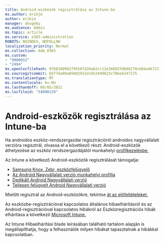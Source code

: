 ```yaml
---
title: Android-eszközök regisztrálása az Intune-ba
ms.author: erikje
author: erikje
manager: dougeby
ms.audience: Admin
ms.topic: article
ms.service: o365-administration
ROBOTS: NOINDEX, NOFOLLOW
localization_priority: Normal
ms.collection: Adm_O365
ms.custom:
- "9000652"
- "2494"
ms.openlocfilehash: 97b83d0982f9556fd28a62cc12e3b89259686270c684a46721f0ef3d683e5ae6
ms.sourcegitcommit: b5f7da89a650d2915dc652449623c78be6247175
ms.translationtype: MT
ms.contentlocale: hu-HU
ms.lasthandoff: 08/05/2021
ms.locfileid: "54090139"
---
```

# <a name="enrolling-android-devices-into-intune"></a>Android-eszközök regisztrálása az Intune-ba

Ha androidos eszköz-rendszergazdai regisztrációról androidos nagyvállalati verzióra regisztrál, olvassa el a következő részt: Android-eszközök áthelyezése az eszköz rendszergazdájától munkahelyi [profilkezelésbe.](https://docs.microsoft.com/mem/intune/enrollment/android-move-device-admin-work-profile)

Az Intune a következő Android-eszközök regisztrálását támogatja:  

- [Samsung Knox, Zebr, eszközfelügyelő](https://docs.microsoft.com/mem/intune/enrollment/android-enroll-device-administrator)
- [Az Android Nagyvállalati verzió munkahelyi profilja](https://docs.microsoft.com/mem/intune/enrollment/android-enterprise-overview)
- [Dedikált Android Nagyvállalati verzió](https://docs.microsoft.com/mem/intune/enrollment/android-dedicated-devices-fully-managed-enroll)
- [Teljesen felügyelt Android Nagyvállalati verzió](https://docs.microsoft.com/mem/intune/enrollment/android-fully-managed-enroll)

Mielőtt regisztrál az Android-eszközökre, tekintse [át az előfeltételeket.](https://docs.microsoft.com/intune/enrollment/android-enroll)  

Az eszközbe-regisztrációval kapcsolatos általános hibaelhárításról és az Android-regisztrációval kapcsolatos hibákról az Eszközregisztrációs hibák elhárítása a következő [Microsoft Intune.](https://docs.microsoft.com/mem/intune/enrollment/troubleshoot-android-enrollment)

Az Intune Hibaelhárítási blade leírásában található tartalom alapján is megállapíthatja, hogy a felhasználók milyen hibákat tapasztalnak a hibákkal kapcsolatban.
